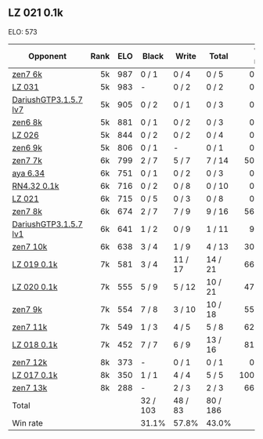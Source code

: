 ## LZ 021 0.1k ##

ELO: 573

Opponent | Rank | ELO | Black | Write | Total | Win rate
---------|-----:|----:|-------|-------|-------|-------:
[zen7 6k](zen7%206k.md) | 5k | 987 | 0 / 1 | 0 / 4 | 0 / 5 | 0.0%
[LZ 031](LZ%20031.md) | 5k | 983 | - | 0 / 2 | 0 / 2 | 0.0%
[DariushGTP3.1.5.7 lv7](DariushGTP3.1.5.7%20lv7.md) | 5k | 905 | 0 / 2 | 0 / 1 | 0 / 3 | 0.0%
[zen6 8k](zen6%208k.md) | 5k | 881 | 0 / 1 | 0 / 2 | 0 / 3 | 0.0%
[LZ 026](LZ%20026.md) | 5k | 844 | 0 / 2 | 0 / 2 | 0 / 4 | 0.0%
[zen6 9k](zen6%209k.md) | 5k | 806 | 0 / 1 | - | 0 / 1 | 0.0%
[zen7 7k](zen7%207k.md) | 6k | 799 | 2 / 7 | 5 / 7 | 7 / 14 | 50.0%
[aya 6.34](aya%206.34.md) | 6k | 751 | 0 / 1 | 0 / 2 | 0 / 3 | 0.0%
[RN4.32 0.1k](RN4.32%200.1k.md) | 6k | 716 | 0 / 2 | 0 / 8 | 0 / 10 | 0.0%
[LZ 021](LZ%20021.md) | 6k | 715 | 0 / 5 | 0 / 3 | 0 / 8 | 0.0%
[zen7 8k](zen7%208k.md) | 6k | 674 | 2 / 7 | 7 / 9 | 9 / 16 | 56.3%
[DariushGTP3.1.5.7 lv1](DariushGTP3.1.5.7%20lv1.md) | 6k | 641 | 1 / 2 | 0 / 9 | 1 / 11 | 9.1%
[zen7 10k](zen7%2010k.md) | 6k | 638 | 3 / 4 | 1 / 9 | 4 / 13 | 30.8%
[LZ 019 0.1k](LZ%20019%200.1k.md) | 7k | 581 | 3 / 4 | 11 / 17 | 14 / 21 | 66.7%
[LZ 020 0.1k](LZ%20020%200.1k.md) | 7k | 555 | 5 / 9 | 5 / 12 | 10 / 21 | 47.6%
[zen7 9k](zen7%209k.md) | 7k | 554 | 7 / 8 | 3 / 10 | 10 / 18 | 55.6%
[zen7 11k](zen7%2011k.md) | 7k | 549 | 1 / 3 | 4 / 5 | 5 / 8 | 62.5%
[LZ 018 0.1k](LZ%20018%200.1k.md) | 7k | 452 | 7 / 7 | 6 / 9 | 13 / 16 | 81.3%
[zen7 12k](zen7%2012k.md) | 8k | 373 | - | 0 / 1 | 0 / 1 | 0.0%
[LZ 017 0.1k](LZ%20017%200.1k.md) | 8k | 350 | 1 / 1 | 4 / 4 | 5 / 5 | 100.0%
[zen7 13k](zen7%2013k.md) | 8k | 288 | - | 2 / 3 | 2 / 3 | 66.7%
Total | | | 32 / 103 | 48 / 83 | 80 / 186 | 
Win rate| | | 31.1% | 57.8% | 43.0% | 
